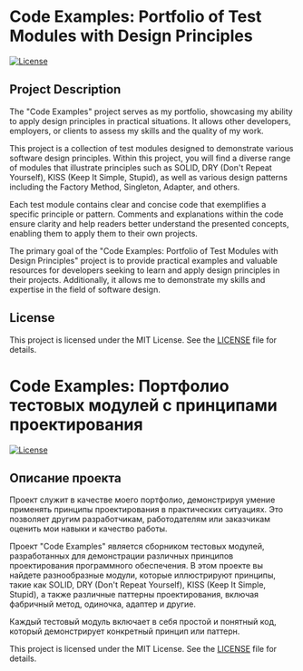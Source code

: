 # Code Examples: Portfolio of Test Modules with Design Principles

[![License](https://img.shields.io/badge/License-MIT-blue.svg)](https://opensource.org/licenses/MIT)

## Project Description

The "Code Examples" project serves as my portfolio, showcasing my ability to apply design principles in practical situations. It allows other developers, employers, or clients to assess my skills and the quality of my work.

This project is a collection of test modules designed to demonstrate various software design principles. Within this project, you will find a diverse range of modules that illustrate principles such as SOLID, DRY (Don't Repeat Yourself), KISS (Keep It Simple, Stupid), as well as various design patterns including the Factory Method, Singleton, Adapter, and others.

Each test module contains clear and concise code that exemplifies a specific principle or pattern. Comments and explanations within the code ensure clarity and help readers better understand the presented concepts, enabling them to apply them to their own projects.

The primary goal of the "Code Examples: Portfolio of Test Modules with Design Principles" project is to provide practical examples and valuable resources for developers seeking to learn and apply design principles in their projects. Additionally, it allows me to demonstrate my skills and expertise in the field of software design.

## License

This project is licensed under the MIT License. See the [LICENSE](LICENSE) file for details.


# Code Examples: Портфолио тестовых модулей с принципами проектирования

[![License](https://img.shields.io/badge/License-MIT-blue.svg)](https://opensource.org/licenses/MIT)

## Описание проекта

Проект служит в качестве моего портфолио, демонстрируя умение применять принципы проектирования в практических ситуациях. Это позволяет другим разработчикам, работодателям или заказчикам оценить мои навыки и качество работы.

Проект "Code Examples" является сборником тестовых модулей, разработанных для демонстрации различных принципов проектирования программного обеспечения. В этом проекте вы найдете разнообразные модули, которые иллюстрируют принципы, такие как SOLID, DRY (Don't Repeat Yourself), KISS (Keep It Simple, Stupid), а также различные паттерны проектирования, включая фабричный метод, одиночка, адаптер и другие.

Каждый тестовый модуль включает в себя простой и понятный код, который демонстрирует конкретный принцип или паттерн.

This project is licensed under the MIT License. See the [LICENSE](LICENSE) file for details.